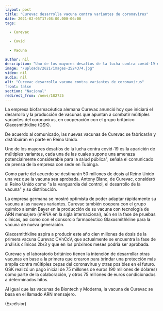 ```yaml
---
layout: post
title: "Curevac desarrolla vacuna contra variantes de coronavirus"
date: 2021-02-05T17:08:00.000-06:00
tags:
  
  - Curevac
  
  - Covid
  
  - Vacuna
  
author: nil
description: "Uno de los mayores desafíos de la lucha contra covid-19 es la aparición de múltiples variantes, cada una de las cuales supone una amenaza potencialmente considerable para la salud pública"
image: "/uploads/2021/images-2524374.jpg"
video: nil
audio: nil
alt: "Curevac desarrolla vacuna contra variantes de coronavirus"
front: false
section: "Nacional"
redirect_from: /news/182725
---
```


La empresa biofarmacéutica alemana Curevac anunció hoy que iniciará el desarrollo y la producción de vacunas que apuntan a combatir múltiples variantes del coronavirus, en cooperación con el grupo británico Glaxosmithkline (GSK).

De acuerdo al comunicado, las nuevas vacunas de Curevac se fabricarán y distribuirán en parte en Reino Unido.

Uno de los mayores desafíos de la lucha contra covid-19 es la aparición de múltiples variantes, cada una de las cuales supone una amenaza potencialmente considerable para la salud pública", señala el comunicado de prensa de la empresa con sede en Tubinga.

Como parte del acuerdo se destinarán 50 millones de dosis al Reino Unido una vez que la vacuna sea aprobada. Antony Blanc, de Curevac, consideró al Reino Unido como "a la vanguardia del control, el desarrollo de la vacuna" y su distribución.

La empresa germana se mostró optimista de poder adaptar rápidamente su vacuna a las nuevas variantes. Curevac también coopera con el grupo químico alemán Bayer en la producción de su vacuna con tecnología de ARN mensajero (mRNA en la sigla internacional), aún en la fase de pruebas clínicas, así como con el consorcio farmacéutico Glaxosmithkline para la vacuna de nueva generación.

Glaxosmithkline aspira a producir este año cien millones de dosis de la primera vacuna Curevac CVnCoV, que actualmente se encuentra la fase de análisis clínicos 2b/3 y que en los próximos meses podría ser
aprobada.

Curevac y el laboratorio británico tienen la intención de desarrollar otras vacunas en base a la primera que crearon para brindar una protección más amplia contra múltiples cepas del coronavirus y otras
posibles en el futuro. GSK realizó un pago inicial de 75 millones de euros (90 millones de dólares) como parte de la colaboración, y otros 75 millones de euros condicionados a determinados hitos.

Al igual que las vacunas de Biontech y Moderna, la vacuna de Curevac se basa en el llamado ARN mensajero.

(Excélsior)